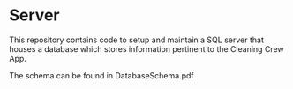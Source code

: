 # Server

This repository contains code to setup and maintain a SQL server that houses a database which stores information pertinent to the Cleaning Crew App.

The schema can be found in DatabaseSchema.pdf
